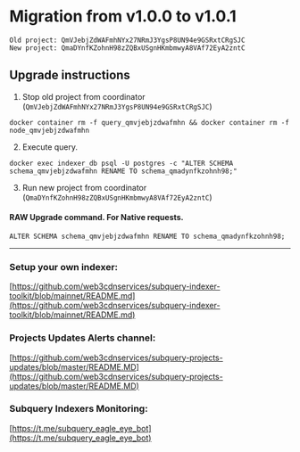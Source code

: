 # Migration from v1.0.0 to v1.0.1
```
Old project: QmVJebjZdWAFmhNYx27NRmJ3YgsP8UN94e9GSRxtCRgSJC
New project: QmaDYnfKZohnH98zZQBxUSgnHKmbmwyA8VAf72EyA2zntC
```


## Upgrade instructions
 1) Stop old project from coordinator (`QmVJebjZdWAFmhNYx27NRmJ3YgsP8UN94e9GSRxtCRgSJC`)

```
docker container rm -f query_qmvjebjzdwafmhn && docker container rm -f node_qmvjebjzdwafmhn
```

 2) Execute query.

```
docker exec indexer_db psql -U postgres -c "ALTER SCHEMA schema_qmvjebjzdwafmhn RENAME TO schema_qmadynfkzohnh98;"

```

 3) Run new project from coordinator (`QmaDYnfKZohnH98zZQBxUSgnHKmbmwyA8VAf72EyA2zntC`)

#### RAW Upgrade command. For Native requests.
`ALTER SCHEMA schema_qmvjebjzdwafmhn RENAME TO schema_qmadynfkzohnh98;`


___
### Setup your own indexer:

[https://github.com/web3cdnservices/subquery-indexer-toolkit/blob/mainnet/README.md](https://github.com/web3cdnservices/subquery-indexer-toolkit/blob/mainnet/README.md)

### Projects Updates Alerts channel:

[https://github.com/web3cdnservices/subquery-projects-updates/blob/master/README.MD](https://github.com/web3cdnservices/subquery-projects-updates/blob/master/README.MD)

### Subquery Indexers Monitoring:

[https://t.me/subquery_eagle_eye_bot](https://t.me/subquery_eagle_eye_bot)
